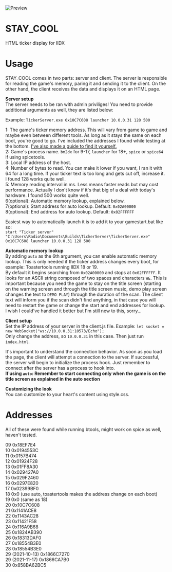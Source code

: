 ![Preview](https://stn.s-ul.eu/A8f49Dzl.png)

# STAY_COOL
HTML ticker display for IIDX

# Usage
STAY_COOL comes in two parts: server and client. The server is responsible for reading the game's memory, paring it and sending it to the client. On the other hand, the client receives the data and displays it on an HTML page.

**Server setup**  
The server needs to be ran with admin priviliges!
You need to provide additional arguments as well, they are listed below:

Example: `TickerServer.exe 0x10C7C608 launcher 10.0.0.31 128 500`

1: The game's ticker memory address. This will vary from game to game and maybe even between different tools. As long as it stays the same on each boot, you're good to go. I've included the addresses I found while testing at the bottom. [I've also made a guide to find it yourself.](https://github.com/Radioo/STAY_COOL/wiki/Finding-the-ticker-address)  
2: Game's process name. `bm2dx` for 9-17, `launcher` for 18+, `spice` or `spice64` if using spicetools.  
3: Local IP address of the host.  
4: Number of bytes to read. You can make it lower if you want, I ran it with 64 for a long time. If your ticker text is too long and gets cut off, increase it. I found 128 works quite well.  
5: Memory reading interval in ms. Less means faster reads but may cost performance. Actually I don't know if it's that big of a deal with today's hardware. I found 500 works quite well.  
6(optional): Automatic memory lookup, explained below.  
7(optional): Start address for auto lookup. Default: `0x02A00000`  
8(optional): End address for auto lookup. Default: `0x02FFFFFF`  

Easiest way to automatically launch it is to add it to your gamestart.bat like so:  
`start "Ticker server" "C:\Users\Radio\Documents\Builds\TickerServer\TickerServer.exe" 0x10C7C608 launcher 10.0.0.31 128 500`  

**Automatic memory lookup**  
By adding `auto` as the 6th argument, you can enable automatic memory lookup. This is only needed if the ticker address changes every boot, for example: Toastertools running IIDX 18 or 19.  
By default it begins searching from `0x02A00000` and stops at `0x02FFFFFF`. It looks for an ASCII string composed of two spaces and characters `WE`. This is important because you need the game to stay on the title screen (starting on the warning screen and through the title screen music, demo play screen changes the text to `DEMO PLAY`) through the duration of the scan. The client text will inform you if the scan didn't find anything, in that case you will need to restart the game or change the start and end addresses for lookup. I wish I could've handled it better but I'm still new to this, sorry...

**Client setup**  
Set the IP address of your server in the client.js file. Example: `let socket = new WebSocket("ws://10.0.0.31:10573/Echo");`  
Only change the address, so `10.0.0.31` in this case. Then just run `index.html`.

It's important to understand the connection behavior. As soon as you load the page, the client will attempt a connection to the server. If successful, the server will begin to initialize the process hook. Just remember to connect after the server has a process to hook into.  
**If using `auto`: Remember to start connecting only when the game is on the title screen as explained in the auto section**

**Customizing the look**  
You can customize to your heart's content using style.css.

# Addresses  
All of these were found while running btools, might work on spice as well, haven't tested.

09 0x18EF7E4  
10 0x0194553C  
11 0x0157B474  
12 0x01924F28  
13 0x01FF8A30  
14 0x029427A0  
15 0x029F2460  
16 0x0297E820  
17 0x02399BF0  
18 0x0 (use auto, toastertools makes the address change on each boot)  
19 0x0 (same as 18)  
20 0x10C7C608  
21 0x1141ACE8  
22 0x1143AC28  
23 0x11421F58  
24 0x116A9B68  
25 0x1824AB390  
26 0x18313DAF0  
27 0x18554B3E0  
28 0x18554B3E0   
29 (2021-10-13) 0x1866C7270  
29 (2021-11-17) 0x1866CA7B0  
30 0x858BA62BC5  
